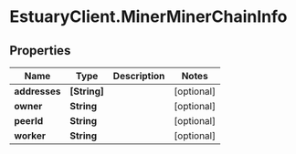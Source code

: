 # EstuaryClient.MinerMinerChainInfo

## Properties
Name | Type | Description | Notes
------------ | ------------- | ------------- | -------------
**addresses** | **[String]** |  | [optional] 
**owner** | **String** |  | [optional] 
**peerId** | **String** |  | [optional] 
**worker** | **String** |  | [optional] 

